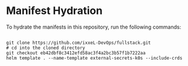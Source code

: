
# Manifest Hydration

To hydrate the manifests in this repository, run the following commands:

```shell

git clone https://github.com/ixxeL-DevOps/fullstack.git
# cd into the cloned directory
git checkout eb42dbf8c3412efd58ac3f4a2bc3b57f1b7222aa
helm template . --name-template external-secrets-k0s --include-crds
```